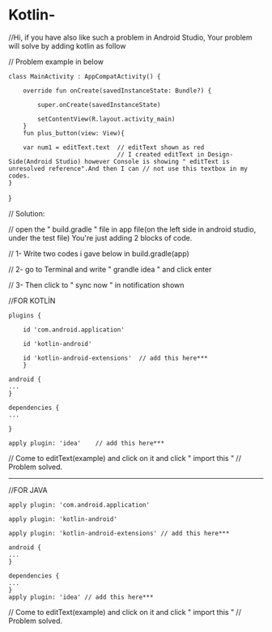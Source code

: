 # Kotlin-
//Hi, if you have also like such a problem in Android Studio, Your problem will solve by adding kotlin as follow

// Problem example in below


    class MainActivity : AppCompatActivity() {

        override fun onCreate(savedInstanceState: Bundle?) {

            super.onCreate(savedInstanceState)

            setContentView(R.layout.activity_main)
        }
        fun plus_button(view: View){

        var num1 = editText.text  // editText shown as red
                                  // I created editText in Design-Side(Android Studio) however Console is showing " editText is unresolved reference".And then I can // not use this textbox in my codes.
    }
}

// Solution:

// open the " build.gradle " file in app file(on the left side in android studio, under the test file) You're just adding 2 blocks of code.

// 1- Write two codes i gave below in build.gradle(app)

// 2- go to Terminal and write " grandle idea " and click enter

// 3- Then click to " sync now " in notification shown 


//FOR KOTLİN

    plugins {

        id 'com.android.application'

        id 'kotlin-android'

        id 'kotlin-android-extensions'  // add this here***
        }

    android {
    ...
    }

    dependencies {
    ...
    
    }

    apply plugin: 'idea'    // add this here***


// Come to editText(example) and click on it and click " import this "
// Problem solved.

------------------------------------------------------------------------


//FOR JAVA 

    apply plugin: 'com.android.application'

    apply plugin: 'kotlin-android' 
    
    apply plugin: 'kotlin-android-extensions' // add this here***

    android {
    ...
    }

    dependencies {
    ...
    }
    apply plugin: 'idea' // add this here***

// Come to editText(example) and click on it and click " import this "
// Problem solved.




